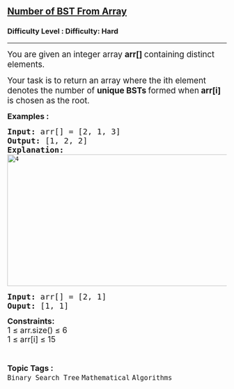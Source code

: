 <h2><a href="https://www.geeksforgeeks.org/problems/number-of-bst-from-array/1?_gl=1*1h0pje4*_up*MQ..&gclid=CjwKCAiAhqCdBhB0EiwAH8M_GoC4dHdy1Y8GWzmsRI77twRorT41-V4Tcl_M0MJ9Slc_sILYztk6PRoCyegQAvD_BwE">Number of BST From Array</a></h2><h3>Difficulty Level : Difficulty: Hard</h3><hr><div class="problems_problem_content__Xm_eO"><p><span style="font-size: 14pt;">You are given an integer array <strong>arr[] </strong>containing distinct elements.</span></p>
<p class="MsoNormal"><span style="font-size: 14pt;"> Your task is to return an array where the ith element denotes the number of <strong>unique BSTs </strong>formed when<strong> arr[i] </strong>is chosen as the root.</span></p>
<p><span style="font-size: 18px;"><strong>Examples :</strong></span></p>
<pre><span style="font-size: 18px;"><strong>Input:</strong> arr[] = [2, 1, 3]
<strong>Output:</strong> [1, 2, 2]<br></span><span style="font-size: 18px;"><strong>Explanation:</strong> <br></span><img src="https://media.geeksforgeeks.org/wp-content/uploads/20251013182454636675/4.webp" alt="4" width="604" height="302"></pre>
<pre><span style="font-size: 18px;"><strong>Input: </strong>arr[] = [2, 1]
<strong>Ouput: </strong>[1, 1]</span>
</pre>
<p><span style="font-size: 18px;"><strong>Constraints:</strong><br>1 ≤ arr.size() ≤ 6<br>1 ≤ arr[i] ≤ 15</span></p></div><br><p><span style=font-size:18px><strong>Topic Tags : </strong><br><code>Binary Search Tree</code>&nbsp;<code>Mathematical</code>&nbsp;<code>Algorithms</code>&nbsp;